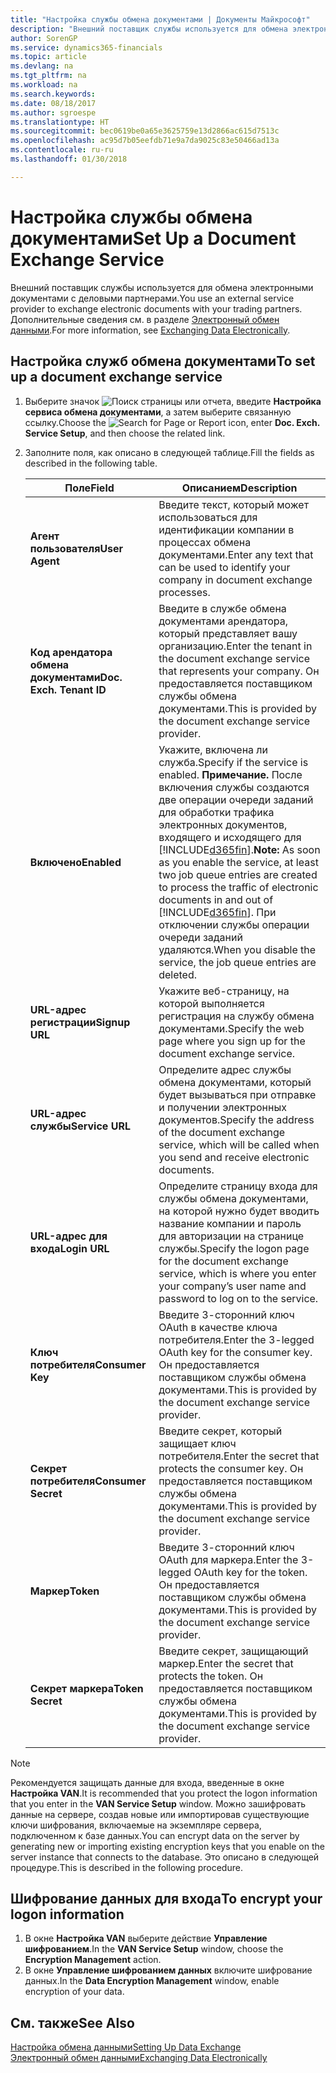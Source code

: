 ```yaml
---
title: "Настройка службы обмена документами | Документы Майкрософт"
description: "Внешний поставщик службы используется для обмена электронными документами с деловыми партнерами."
author: SorenGP
ms.service: dynamics365-financials
ms.topic: article
ms.devlang: na
ms.tgt_pltfrm: na
ms.workload: na
ms.search.keywords: 
ms.date: 08/18/2017
ms.author: sgroespe
ms.translationtype: HT
ms.sourcegitcommit: bec0619be0a65e3625759e13d2866ac615d7513c
ms.openlocfilehash: ac95d7b05eefdb71e9a7da9025c83e50466ad13a
ms.contentlocale: ru-ru
ms.lasthandoff: 01/30/2018

---
```

# <a name="set-up-a-document-exchange-service"></a><span data-ttu-id="edbee-103">Настройка службы обмена документами</span><span class="sxs-lookup"><span data-stu-id="edbee-103">Set Up a Document Exchange Service</span></span>
<span data-ttu-id="edbee-104">Внешний поставщик службы используется для обмена электронными документами с деловыми партнерами.</span><span class="sxs-lookup"><span data-stu-id="edbee-104">You use an external service provider to exchange electronic documents with your trading partners.</span></span> <span data-ttu-id="edbee-105">Дополнительные сведения см. в разделе [Электронный обмен данными](across-data-exchange.md).</span><span class="sxs-lookup"><span data-stu-id="edbee-105">For more information, see [Exchanging Data Electronically](across-data-exchange.md).</span></span>  

## <a name="to-set-up-a-document-exchange-service"></a><span data-ttu-id="edbee-106">Настройка служб обмена документами</span><span class="sxs-lookup"><span data-stu-id="edbee-106">To set up a document exchange service</span></span>  
1. <span data-ttu-id="edbee-107">Выберите значок ![Поиск страницы или отчета](media/ui-search/search_small.png "Значок поиска страницы или отчета"), введите **Настройка сервиса обмена документами**, а затем выберите связанную ссылку.</span><span class="sxs-lookup"><span data-stu-id="edbee-107">Choose the ![Search for Page or Report](media/ui-search/search_small.png "Search for Page or Report icon") icon, enter **Doc. Exch. Service Setup**, and then choose the related link.</span></span>  
2. <span data-ttu-id="edbee-108">Заполните поля, как описано в следующей таблице.</span><span class="sxs-lookup"><span data-stu-id="edbee-108">Fill the fields as described in the following table.</span></span>  

    |<span data-ttu-id="edbee-109">Поле</span><span class="sxs-lookup"><span data-stu-id="edbee-109">Field</span></span>|<span data-ttu-id="edbee-110">Описанием</span><span class="sxs-lookup"><span data-stu-id="edbee-110">Description</span></span>|  
    |---------------------------------|---------------------------------------|  
    |<span data-ttu-id="edbee-111">**Агент пользователя**</span><span class="sxs-lookup"><span data-stu-id="edbee-111">**User Agent**</span></span>|<span data-ttu-id="edbee-112">Введите текст, который может использоваться для идентификации компании в процессах обмена документами.</span><span class="sxs-lookup"><span data-stu-id="edbee-112">Enter any text that can be used to identify your company in document exchange processes.</span></span>|  
    |<span data-ttu-id="edbee-113">**Код арендатора обмена документами**</span><span class="sxs-lookup"><span data-stu-id="edbee-113">**Doc. Exch. Tenant ID**</span></span>|<span data-ttu-id="edbee-114">Введите в службе обмена документами арендатора, который представляет вашу организацию.</span><span class="sxs-lookup"><span data-stu-id="edbee-114">Enter the tenant in the document exchange service that represents your company.</span></span> <span data-ttu-id="edbee-115">Он предоставляется поставщиком службы обмена документами.</span><span class="sxs-lookup"><span data-stu-id="edbee-115">This is provided by the document exchange service provider.</span></span>|  
    |<span data-ttu-id="edbee-116">**Включено**</span><span class="sxs-lookup"><span data-stu-id="edbee-116">**Enabled**</span></span>|<span data-ttu-id="edbee-117">Укажите, включена ли служба.</span><span class="sxs-lookup"><span data-stu-id="edbee-117">Specify if the service is enabled.</span></span> <span data-ttu-id="edbee-118">**Примечание.** После включения службы создаются две операции очереди заданий для обработки трафика электронных документов, входящего и исходящего для [!INCLUDE[d365fin](includes/d365fin_md.md)].</span><span class="sxs-lookup"><span data-stu-id="edbee-118">**Note:**  As soon as you enable the service, at least two job queue entries are created to process the traffic of electronic documents in and out of [!INCLUDE[d365fin](includes/d365fin_md.md)].</span></span> <span data-ttu-id="edbee-119">При отключении службы операции очереди заданий удаляются.</span><span class="sxs-lookup"><span data-stu-id="edbee-119">When you disable the service, the job queue entries are deleted.</span></span>|  
    |<span data-ttu-id="edbee-120">**URL-адрес регистрации**</span><span class="sxs-lookup"><span data-stu-id="edbee-120">**Signup URL**</span></span>|<span data-ttu-id="edbee-121">Укажите веб-страницу, на которой выполняется регистрация на службу обмена документами.</span><span class="sxs-lookup"><span data-stu-id="edbee-121">Specify the web page where you sign up for the document exchange service.</span></span>|  
    |<span data-ttu-id="edbee-122">**URL-адрес службы**</span><span class="sxs-lookup"><span data-stu-id="edbee-122">**Service URL**</span></span>|<span data-ttu-id="edbee-123">Определите адрес службы обмена документами, который будет вызываться при отправке и получении электронных документов.</span><span class="sxs-lookup"><span data-stu-id="edbee-123">Specify the address of the document exchange service, which will be called when you send and receive electronic documents.</span></span>|  
    |<span data-ttu-id="edbee-124">**URL-адрес для входа**</span><span class="sxs-lookup"><span data-stu-id="edbee-124">**Login URL**</span></span>|<span data-ttu-id="edbee-125">Определите страницу входа для службы обмена документами, на которой нужно будет вводить название компании и пароль для авторизации на странице службы.</span><span class="sxs-lookup"><span data-stu-id="edbee-125">Specify the logon page for the document exchange service, which is where you enter your company’s user name and password to log on to the service.</span></span>|  
    |<span data-ttu-id="edbee-126">**Ключ потребителя**</span><span class="sxs-lookup"><span data-stu-id="edbee-126">**Consumer Key**</span></span>|<span data-ttu-id="edbee-127">Введите 3-сторонний ключ OAuth в качестве ключа потребителя.</span><span class="sxs-lookup"><span data-stu-id="edbee-127">Enter the 3-legged OAuth key for the consumer key.</span></span> <span data-ttu-id="edbee-128">Он предоставляется поставщиком службы обмена документами.</span><span class="sxs-lookup"><span data-stu-id="edbee-128">This is provided by the document exchange service provider.</span></span>|  
    |<span data-ttu-id="edbee-129">**Секрет потребителя**</span><span class="sxs-lookup"><span data-stu-id="edbee-129">**Consumer Secret**</span></span>|<span data-ttu-id="edbee-130">Введите секрет, который защищает ключ потребителя.</span><span class="sxs-lookup"><span data-stu-id="edbee-130">Enter the secret that protects the consumer key.</span></span> <span data-ttu-id="edbee-131">Он предоставляется поставщиком службы обмена документами.</span><span class="sxs-lookup"><span data-stu-id="edbee-131">This is provided by the document exchange service provider.</span></span>|  
    |<span data-ttu-id="edbee-132">**Маркер**</span><span class="sxs-lookup"><span data-stu-id="edbee-132">**Token**</span></span>|<span data-ttu-id="edbee-133">Введите 3-сторонний ключ OAuth для маркера.</span><span class="sxs-lookup"><span data-stu-id="edbee-133">Enter the 3-legged OAuth key for the token.</span></span> <span data-ttu-id="edbee-134">Он предоставляется поставщиком службы обмена документами.</span><span class="sxs-lookup"><span data-stu-id="edbee-134">This is provided by the document exchange service provider.</span></span>|  
    |<span data-ttu-id="edbee-135">**Секрет маркера**</span><span class="sxs-lookup"><span data-stu-id="edbee-135">**Token Secret**</span></span>|<span data-ttu-id="edbee-136">Введите секрет, защищающий маркер.</span><span class="sxs-lookup"><span data-stu-id="edbee-136">Enter the secret that protects the token.</span></span> <span data-ttu-id="edbee-137">Он предоставляется поставщиком службы обмена документами.</span><span class="sxs-lookup"><span data-stu-id="edbee-137">This is provided by the document exchange service provider.</span></span>|  

> [!NOTE]  
>  <span data-ttu-id="edbee-138">Рекомендуется защищать данные для входа, введенные в окне **Настройка VAN**.</span><span class="sxs-lookup"><span data-stu-id="edbee-138">It is recommended that you protect the logon information that you enter in the **VAN Service Setup** window.</span></span> <span data-ttu-id="edbee-139">Можно зашифровать данные на сервере, создав новые или импортировав существующие ключи шифрования, включаемые на экземпляре сервера, подключенном к базе данных.</span><span class="sxs-lookup"><span data-stu-id="edbee-139">You can encrypt data on the server by generating new or importing existing encryption keys that you enable on the server instance that connects to the database.</span></span> <span data-ttu-id="edbee-140">Это описано в следующей процедуре.</span><span class="sxs-lookup"><span data-stu-id="edbee-140">This is described in the following procedure.</span></span>  

## <a name="to-encrypt-your-logon-information"></a><span data-ttu-id="edbee-141">Шифрование данных для входа</span><span class="sxs-lookup"><span data-stu-id="edbee-141">To encrypt your logon information</span></span>  
1. <span data-ttu-id="edbee-142">В окне **Настройка VAN** выберите действие **Управление шифрованием**.</span><span class="sxs-lookup"><span data-stu-id="edbee-142">In the **VAN Service Setup** window, choose the **Encryption Management** action.</span></span>  
2. <span data-ttu-id="edbee-143">В окне **Управление шифрованием данных** включите шифрование данных.</span><span class="sxs-lookup"><span data-stu-id="edbee-143">In the **Data Encryption Management** window, enable encryption of your data.</span></span> <!--For more information, see [Manage Data Encryption](../manage-data-encryption.md).-->  

## <a name="see-also"></a><span data-ttu-id="edbee-144">См. также</span><span class="sxs-lookup"><span data-stu-id="edbee-144">See Also</span></span>  
[<span data-ttu-id="edbee-145">Настройка обмена данными</span><span class="sxs-lookup"><span data-stu-id="edbee-145">Setting Up Data Exchange</span></span>](across-set-up-data-exchange.md)  
[<span data-ttu-id="edbee-146">Электронный обмен данными</span><span class="sxs-lookup"><span data-stu-id="edbee-146">Exchanging Data Electronically</span></span>](across-data-exchange.md)

